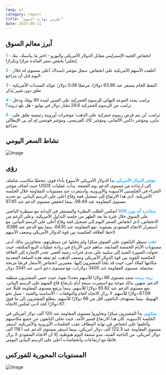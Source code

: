 ```yaml
---
lang: ar
category: report
title: "تقرير نهاية اليوم"
date: 2025-08-11
---
```



<h2>أبرز معالم السوق</h2>
<strong style="color: #2caef7;">1 - </strong> انخفاض الجنيه الإسترليني مقابل الدولار الأمريكي واليورو - اختر ما يناسبك. بنك إنجلترا يخفض سعر الفائدة مرارًا وتكرارًا.

<strong style="color: #2caef7;">2 - </strong> أغلقت الأسهم الأمريكية على انخفاض. سجل مؤشر ناسداك أعلى مستوى له خلال اليوم قبل أن يتراجع.

<strong style="color: #2caef7;">3 - </strong> النفط الخام يستقر عند 63.96 دولارًا، مرتفعًا 0.08 دولار؛ عوائد السندات الأمريكية تغلق دون تغيير يُذكر

<strong style="color: #2caef7;">4 - </strong> ترامب يمدد الموعد النهائي للرسوم الجمركية على الصين لمدة 90 يومًا، ودخل ترامب من الرسوم الجمركية 29.6 مليار دولار في يوليو - هل بلغ ذروته؟

<strong style="color: #2caef7;">5 - </strong> ترامب: لن يتم فرض رسوم جمركية على الذهب؛ مؤشرات أوروبية رئيسية تغلق على تباين، ومؤشر داكس الألماني، ومؤشر كاك الفرنسي، ومؤشر فوتسي إم آي بي الإيطالي يتراجع.



<h2>نشاط السعر اليومي</h2>
<img src="https://markleighedu.github.io/img/Aug-2025/11-Aug-2025/price.jpg" alt="Image"/>

<h2>رؤى</h2>
<strong style="color: #2caef7;">مؤشر الدولار الأمريكي</strong> بدأ الدولار الأمريكي الأسبوع بأداء قوي، محققًا مكاسب شاملة، حيث أضاف مؤشر USDX إلى ارتداده من مستوى الدعم يوم الجمعة. بدأت عمليات الشراء في الجلستين الآسيوية والأوروبية، واستقرت عند مستويات المقاومة خلال الجلسة الأمريكية. أدى هذا الارتفاع إلى تسجيل قمة وقاع أعلى على الرسم البياني. تم تحديد مستوى المقاومة عند 98.49، بينما انخفض مستوى الدعم عند 97.85.

<strong style="color: #2caef7;">ستاندرد آند بورز 500</strong> انعكس الطلب البطيء والمستقر في البداية مع سيطرة البائعين على السوق خلال فترة ما بعد الظهر من جلسة التداول الأمريكية. وعلى الرغم من الانخفاض، أدى انخفاض السعر اليوم إلى تسجيل قمة وقاع أعلى على الرسم البياني، مع استمرار الاتجاه الصعودي بصعوبة. تقع المقاومة عند 6430، بينما يقع الدعم عند 6386. لاحظ العلاقة العكسية بين قوة الدولار الأمريكي وضعف الأسهم.

<strong style="color: #2caef7;">ذهب</strong> سيطر البائعون على السوق مبكرًا ولم يتخلوا عن سيطرتهم، متجاوزين بذلك أدنى مستويات الأيام الخمسة السابقة. ساهم جني الأرباح في زيادة عمليات البيع المكثفة، حيث تحولت الصورة الفنية إلى سلبية على مدى فترات زمنية أقصر. تجدر الإشارة إلى العلاقة العكسية القوية بين قوة الدولار الأمريكي وضعف الذهب. لم تفقد هذه السلعة المعدنية مكانتها كملاذ آمن، حيث قد يلجأ المشترون إليها، معتبرين انخفاض الأسعار فرصًا مربحة محتملة. مستوى المقاومة عند 3405 دولارات، مع مستوى دعم أدنى عند 3341 دولار.

<strong style="color: #2caef7;">زيت برنت</strong> صمد مستوى 66 دولارًا للأسهم مجددًا بقوة، حيث حمى المشترون منطقة الدعم، منهين بذلك موجة بيع استمرت سبعة أيام بارتفاع قاع السهم على الرسم البياني. يقع مستوى الدعم عند 65.82 دولارًا للأسهم، بينما يرتفع مستوى المقاومة قليلًا عند 67.09 دولارًا للأسهم. لا يزال الاتجاه العام والتوقعات - الأساسية والفنية - تميل نحو الهبوط. بينما يستهدف البائعون أقل من 66 دولارًا للأسهم، يتطلع المشترون إلى ما فوق 67 دولارًا كحد أدنى لعكس الاتجاه.

<strong style="color: #2caef7;">بيتكوين</strong> بدأ المشترون مبكرًا وتجاوزوا مستوى المقاومة عند 120 ألف دولار أمريكي في الجلسة الآسيوية. كان هذا الارتفاع قصير الأمد، حيث تخلى البائعون عن جميع مكاسبهم وأغلقوا على انخفاض في نهاية المطاف عقب الجلسات الأوروبية والأمريكية. استقر مستوى المقاومة عند 122.3 ألف دولار أمريكي، بينما استقر مستوى الدعم عند 118.1 ألف دولار أمريكي. من الناحية الفنية، تبدو شمعة اليوم هبوطية، إلا أن الاتجاه الصعودي لا يزال قائمًا مع ارتفاعات وانخفاضات أعلى على الرسم البياني اليومي.



<h2>المستويات المحورية للفوركس</h2>
<img src="https://markleighedu.github.io/img/Aug-2025/11-Aug-2025/pivot.jpg" alt="Image"/>
